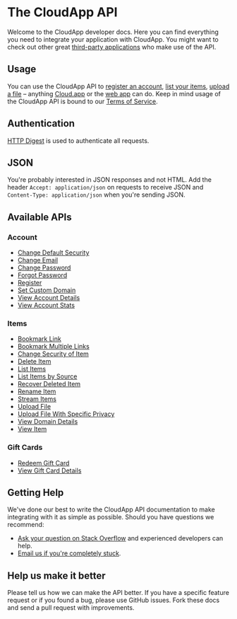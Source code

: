 # The CloudApp API

Welcome to the CloudApp developer docs. Here you can find everything you need to
integrate your application with CloudApp. You might want to check out other
great [third-party applications](https://github.com/cloudapp/api/blob/master/third-party-apps.md)
who make use of the API.

## Usage

You can use the CloudApp API to [register an account](https://github.com/cloudapp/api/blob/master/register.md),
[list your items](https://github.com/cloudapp/api/blob/master/list-items.md),
[upload a file](https://github.com/cloudapp/api/blob/master/upload-file.md) –
anything [Cloud.app](http://www.getcloudapp.com/) or the [web app](http://my.cl.ly/)
can do. Keep in mind usage of the CloudApp API is bound to our [Terms of
Service](http://getcloudapp.com/terms/).

## Authentication

[HTTP Digest](http://en.wikipedia.org/wiki/Digest_access_authentication) is used
to authenticate all requests.

## JSON

You're probably interested in JSON responses and not HTML. Add the header
`Accept: application/json` on requests to receive JSON and `Content-Type:
application/json` when you're sending JSON.

## Available APIs

### Account

* [Change Default Security](https://github.com/cloudapp/api/blob/master/change-default-security.md)
* [Change Email](https://github.com/cloudapp/api/blob/master/change-email.md)
* [Change Password](https://github.com/cloudapp/api/blob/master/change-password.md)
* [Forgot Password](https://github.com/cloudapp/api/blob/master/forgot-password.md)
* [Register](https://github.com/cloudapp/api/blob/master/register.md)
* [Set Custom Domain](https://github.com/cloudapp/api/blob/master/set-custom-domain.md)
* [View Account Details](https://github.com/cloudapp/api/blob/master/view-account-details.md)
* [View Account Stats](https://github.com/cloudapp/api/blob/master/view-account-stats.md)

### Items

* [Bookmark Link](https://github.com/cloudapp/api/blob/master/bookmark-link.md)
* [Bookmark Multiple Links](https://github.com/cloudapp/api/blob/master/bookmark-multiple-links.md)
* [Change Security of Item](https://github.com/cloudapp/api/blob/master/change-security-of-item.md)
* [Delete Item](https://github.com/cloudapp/api/blob/master/delete-item.md)
* [List Items](https://github.com/cloudapp/api/blob/master/list-items.md)
* [List Items by Source](https://github.com/cloudapp/api/blob/master/list-items-by-source.md)
* [Recover Deleted Item](https://github.com/cloudapp/api/blob/master/recover-deleted-item.md)
* [Rename Item](https://github.com/cloudapp/api/blob/master/rename-item.md)
* [Stream Items](https://github.com/cloudapp/api/blob/master/stream-items.md)
* [Upload File](https://github.com/cloudapp/api/blob/master/upload-file.md)
* [Upload File With Specific Privacy](https://github.com/cloudapp/api/blob/master/upload-file-with-specific-privacy.md)
* [View Domain Details](https://github.com/cloudapp/api/blob/master/view-domain-details.md)
* [View Item](https://github.com/cloudapp/api/blob/master/view-item.md)

### Gift Cards

* [Redeem Gift Card](https://github.com/cloudapp/api/blob/master/redeem-gift-card.md)
* [View Gift Card Details](https://github.com/cloudapp/api/blob/master/view-gift-card-details.md)

## Getting Help

We've done our best to write the CloudApp API documentation to make integrating
with it as simple as possible. Should you have questions we recommend:

* [Ask your question on Stack Overflow](http://stackoverflow.com) and experienced developers can help.
* [Email us if you're completely stuck](mailto:support@getcloudapp.com).

## Help us make it better

Please tell us how we can make the API better. If you have a specific feature
request or if you found a bug, please use GitHub issues. Fork these docs and
send a pull request with improvements.